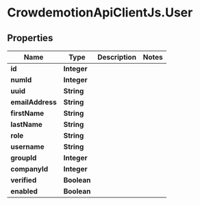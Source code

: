 # CrowdemotionApiClientJs.User

## Properties
Name | Type | Description | Notes
------------ | ------------- | ------------- | -------------
**id** | **Integer** |  | 
**numId** | **Integer** |  | 
**uuid** | **String** |  | 
**emailAddress** | **String** |  | 
**firstName** | **String** |  | 
**lastName** | **String** |  | 
**role** | **String** |  | 
**username** | **String** |  | 
**groupId** | **Integer** |  | 
**companyId** | **Integer** |  | 
**verified** | **Boolean** |  | 
**enabled** | **Boolean** |  | 


